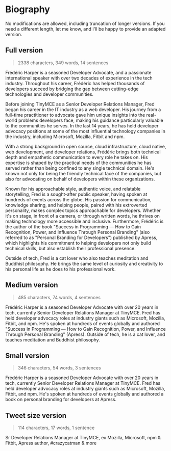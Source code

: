 # Biography

No modifications are allowed, including truncation of longer versions. If you need a different length, let me know, and I'll be happy to provide an adapted version.

## Full version

> 2338 characters, 349 words, 14 sentences

Frédéric Harper is a seasoned Developer Advocate, and a passionate international speaker with over two decades of experience in the tech industry. Throughout his career, Frédéric has helped thousands of developers succeed by bridging the gap between cutting-edge technologies and developer communities.

Before joining TinyMCE as a Senior Developer Relations Manager, Fred began his career in the IT industry as a web developer. His journey from a full-time practitioner to advocate gave him unique insights into the real-world problems developers face, making his guidance particularly valuable to the communities he serves. In the last 14 years, he has held developer advocacy positions at some of the most influential technology companies in the industry, including Microsoft, Mozilla, Fitbit and npm.

With a strong background in open source, cloud infrastructure, cloud native, web development, and developer relations, Frédéric brings both technical depth and empathetic communication to every role he takes on. His expertise is shaped by the practical needs of the communities he has served rather than being confined to any single technical domain. He's known not only for being the friendly technical face of the companies, but also for advocating on behalf of developers within these organizations.

Known for his approachable style, authentic voice, and relatable storytelling, Fred is a sought-after public speaker, having spoken at hundreds of events across the globe. His passion for communication, knowledge sharing, and helping people, paired with his extroverted personality, makes complex topics approachable for developers. Whether it's on stage, in front of a camera, or through written words, he thrives on making technology more accessible and inclusive. Furthermore, Frédéric is the author of the book "Success in Programming — How to Gain Recognition, Power, and Influence Through Personal Branding" (also referred to as "Personal Branding for Developers") published by Apress, which highlights his commitment to helping developers not only build technical skills, but also establish their professional presence.

Outside of tech, Fred is a cat lover who also teaches meditation and Buddhist philosophy. He brings the same level of curiosity and creativity to his personal life as he does to his professional work.

## Medium version

> 485 characters, 74 words, 4 sentences

Frédéric Harper is a seasoned Developer Advocate with over 20 years in tech, currently Senior Developer Relations Manager at TinyMCE. Fred has held developer advocacy roles at industry giants such as Microsoft, Mozilla, Fitbit, and npm. He's spoken at hundreds of events globally and authored "Success in Programming — How to Gain Recognition, Power, and Influence Through Personal Branding" (Apress). Outside of tech, he is a cat lover, and teaches meditation and Buddhist philosophy.

## Small version

> 346 characters, 54 words, 3 sentences

Frédéric Harper is a seasoned Developer Advocate with over 20 years in tech, currently Senior Developer Relations Manager at TinyMCE. Fred has held developer advocacy roles at industry giants such as Microsoft, Mozilla, Fitbit, and npm. He's spoken at hundreds of events globally and authored a book on personal branding for developers at Apress.

## Tweet size version

> 114 characters, 17 words, 1 sentence

Sr Developer Relations Manager at TinyMCE, ex Mozilla, Microsoft, npm & Fitbit, Apress author, #crazycatman & more
